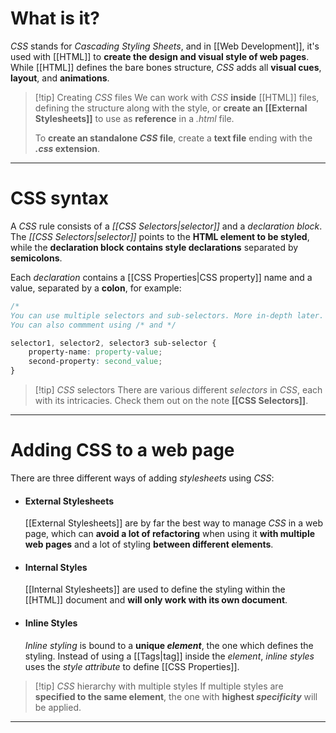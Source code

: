 # What is it?
*CSS* stands for *Cascading Styling Sheets*, and in [[Web Development]], it's used with [[HTML]] to **create the design and visual style of web pages**. While [[HTML]] defines the bare bones structure, *CSS* adds all **visual cues**, **layout**, and **animations**.

>[!tip] Creating *CSS* files
>We can work with *CSS* **inside** [[HTML]] files, defining the structure along with the style, or **create an [[External Stylesheets]]** to use as **reference** in a *.html* file.
>
>To **create an standalone *CSS* file**, create a **text file** ending with the ***.css* extension**.

___
# CSS syntax

A *CSS* rule consists of a *[[CSS Selectors|selector]]* and a *declaration block*. The *[[CSS Selectors|selector]]* points to the **HTML element to be styled**, while the **declaration block contains style declarations** separated by **semicolons**.

Each *declaration* contains a [[CSS Properties|CSS property]] name and a value, separated by a **colon**, for example:

```css
/*
You can use multiple selectors and sub-selectors. More in-depth later.
You can also commment using /* and */

selector1, selector2, selector3 sub-selector {
	property-name: property-value;
	second-property: second_value;
}
```

>[!tip] *CSS* selectors
>There are various different *selectors* in *CSS*, each with its intricacies. Check them out on the note **[[CSS Selectors]]**.

___
# Adding CSS to a web page

There are three different ways of adding *stylesheets* using *CSS*:

- #### External Stylesheets
	[[External Stylesheets]] are by far the best way to manage *CSS* in a web page, which can **avoid a lot of refactoring** when using it **with multiple web pages** and a lot of styling **between different elements**.

- #### Internal Styles
	[[Internal Stylesheets]] are used to define the styling within the [[HTML]] document and **will only work with its own document**.

- #### Inline Styles
	*Inline styling* is bound to a **unique *element***, the one which defines the styling. Instead of using a [[Tags|tag]] inside the *element*, *inline styles* uses the *style attribute* to define [[CSS Properties]].

>[!tip] *CSS* hierarchy with multiple styles
>If multiple styles are **specified to the same element**, the one with **highest *specificity*** will be applied.

___
